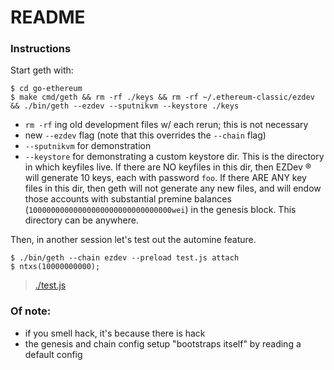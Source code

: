 # README

### Instructions

Start geth with:

```shell
$ cd go-ethereum
$ make cmd/geth && rm -rf ./keys && rm -rf ~/.ethereum-classic/ezdev && ./bin/geth --ezdev --sputnikvm --keystore ./keys
```
- `rm -rf` ing old development files w/ each rerun; this is not necessary
- new `--ezdev` flag (note that this overrides the `--chain` flag)
- `--sputnikvm` for demonstration
- `--keystore` for demonstrating a custom keystore dir. This is the directory in which keyfiles live. If there are NO keyfiles in this dir, then  EZDev :registered: will generate 10 keys, each with password `foo`. If there ARE ANY key files in this dir, then geth will not generate any new files, and will endow those accounts with substantial premine balances (`10000000000000000000000000000000wei`) in the genesis block. This directory can be anywhere.

Then, in another session let's test out the automine feature. 

```shell
$ ./bin/geth --chain ezdev --preload test.js attach
$ ntxs(10000000000);
```
> [./test.js](./test.js)

### Of note:
- if you smell hack, it's because there is hack
- the genesis and chain config setup "bootstraps itself" by reading a default config 

